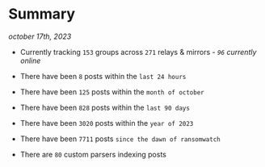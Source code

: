 
# Summary
_october 17th, 2023_

- Currently tracking `153` groups across `271` relays & mirrors - _`96` currently online_

- There have been `8` posts within the `last 24 hours`

- There have been `125` posts within the `month of october`

- There have been `828` posts within the `last 90 days`

- There have been `3020` posts within the `year of 2023`

- There have been `7711` posts `since the dawn of ransomwatch`

- There are `80` custom parsers indexing posts
